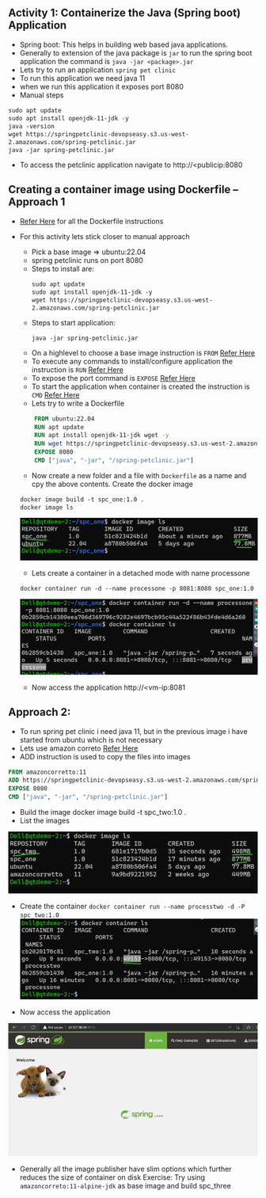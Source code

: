 ## Activity 1: Containerize the Java (Spring boot) Application
* Spring boot: This helps in building web based java applications.
* Generally to extension of the java package is ```jar``` to run the spring boot application the command is ```java -jar <package>.jar```
* Lets try to run an application ```spring pet clinic```
* To run this application we need java 11
* when we run this application it exposes port 8080
* Manual steps

```
sudo apt update
sudo apt install openjdk-11-jdk -y 
java -version
wget https://springpetclinic-devopseasy.s3.us-west-2.amazonaws.com/spring-petclinic.jar
java -jar spring-petclinic.jar
```
* To access the petclinic application navigate to http://<publicip:8080

## Creating a container image using Dockerfile – Approach 1
* [Refer Here](https://docs.docker.com/engine/reference/builder/) for all the Dockerfile instructions
* For this activity lets stick closer to manual approach
    * Pick a base image => ubuntu:22.04
    * spring petclinic runs on port 8080
    * Steps to install are:
         ```
         sudo apt update
         sudo apt install openjdk-11-jdk -y
         wget https://springpetclinic-devopseasy.s3.us-west-2.amazonaws.com/spring-petclinic.jar
         ```
    * Steps to start application:
        ```
        java -jar spring-petclinic.jar
        ```
    * On a highlevel to choose a base image instruction is ```FROM``` [Refer Here](https://docs.docker.com/engine/reference/builder/#from)
    * To execute any commands to install/configure application the instruction is ```RUN``` [Refer Here](https://docs.docker.com/engine/reference/builder/#run)
    * To expose the port command is ```EXPOSE``` [Refer Here](https://docs.docker.com/engine/reference/builder/#expose)
    * To start the application when container is created the instruction is ```CMD``` [Refer Here](https://docs.docker.com/engine/reference/builder/#cmd)
    * Lets try to write a Dockerfile

    ```Dockerfile
        FROM ubuntu:22.04
        RUN apt update
        RUN apt install openjdk-11-jdk wget -y
        RUN wget https://springpetclinic-devopseasy.s3.us-west-2.amazonaws.com/spring-petclinic.jar
        EXPOSE 8080
        CMD ["java", "-jar", "/spring-petclinic.jar"]

    ```
    * Now create a new folder and a file with ```Dockerfile``` as a name and cpy the above contents. Create the docker image
    ```
    docker image build -t spc_one:1.0 .
    docker image ls
    ```
    ![Preview](./Images/docker16.png)

    * Lets create a container in a detached mode with name processone
    ```
    docker container run -d --name processone -p 8081:8080 spc_one:1.0
    ```
    ![Preview](./Images/docker17.png)

    * Now access the application http://<vm-ip:8081

## Approach 2:
* To run spring pet clinic i need java 11, but in the previous image i have started from ubuntu which is not necessary
* Lets use amazon correto [Refer Here](https://hub.docker.com/_/amazoncorretto)
* ADD instruction is used to copy the files into images
```Dockerfile
FROM amazoncorretto:11
ADD https://springpetclinic-devopseasy.s3.us-west-2.amazonaws.com/spring-petclinic.jar /spring-petclinic.jar
EXPOSE 8080
CMD ["java", "-jar", "/spring-petclinic.jar"]
```
* Build the image docker image build -t spc_two:1.0 .
* List the images

![Preview](./Images/docker18.png)

* Create the container ``` docker container run --name processtwo -d -P spc_two:1.0 ```
![Preview](./Images/docker19.png)

* Now access the application

![Preview](./Images/docker20.png)

* Generally all the image publisher have slim options which further reduces the size of container on disk
Exercise: Try using ``` amazoncorreto:11-alpine-jdk ``` as base image and build spc_three
